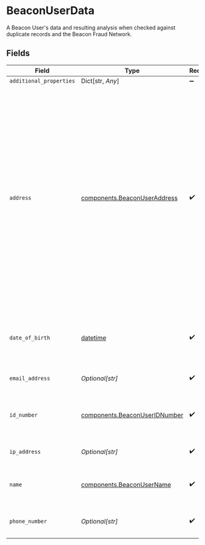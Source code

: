 # BeaconUserData

A Beacon User's data and resulting analysis when checked against duplicate records and the Beacon Fraud Network.


## Fields

| Field                                                                                                                                                                                                                                            | Type                                                                                                                                                                                                                                             | Required                                                                                                                                                                                                                                         | Description                                                                                                                                                                                                                                      | Example                                                                                                                                                                                                                                          |
| ------------------------------------------------------------------------------------------------------------------------------------------------------------------------------------------------------------------------------------------------ | ------------------------------------------------------------------------------------------------------------------------------------------------------------------------------------------------------------------------------------------------ | ------------------------------------------------------------------------------------------------------------------------------------------------------------------------------------------------------------------------------------------------ | ------------------------------------------------------------------------------------------------------------------------------------------------------------------------------------------------------------------------------------------------ | ------------------------------------------------------------------------------------------------------------------------------------------------------------------------------------------------------------------------------------------------ |
| `additional_properties`                                                                                                                                                                                                                          | Dict[str, *Any*]                                                                                                                                                                                                                                 | :heavy_minus_sign:                                                                                                                                                                                                                               | N/A                                                                                                                                                                                                                                              |                                                                                                                                                                                                                                                  |
| `address`                                                                                                                                                                                                                                        | [components.BeaconUserAddress](../../models/components/beaconuseraddress.md)                                                                                                                                                                     | :heavy_check_mark:                                                                                                                                                                                                                               | Even if an address has been collected, some fields may be null depending on the region's addressing system. For example:<br/><br/><br/>Addresses from the United Kingdom will not include a region<br/><br/><br/>Addresses from Hong Kong will not include a postal code |                                                                                                                                                                                                                                                  |
| `date_of_birth`                                                                                                                                                                                                                                  | [datetime](https://docs.python.org/3/library/datetime.html#datetime-objects)                                                                                                                                                                     | :heavy_check_mark:                                                                                                                                                                                                                               | A date in the format YYYY-MM-DD (RFC 3339 Section 5.6).                                                                                                                                                                                          | 1990-05-29                                                                                                                                                                                                                                       |
| `email_address`                                                                                                                                                                                                                                  | *Optional[str]*                                                                                                                                                                                                                                  | :heavy_check_mark:                                                                                                                                                                                                                               | A valid email address.                                                                                                                                                                                                                           | user@example.com                                                                                                                                                                                                                                 |
| `id_number`                                                                                                                                                                                                                                      | [components.BeaconUserIDNumber](../../models/components/beaconuseridnumber.md)                                                                                                                                                                   | :heavy_check_mark:                                                                                                                                                                                                                               | The ID number associated with a Beacon User.                                                                                                                                                                                                     |                                                                                                                                                                                                                                                  |
| `ip_address`                                                                                                                                                                                                                                     | *Optional[str]*                                                                                                                                                                                                                                  | :heavy_check_mark:                                                                                                                                                                                                                               | An IPv4 or IPV6 address.                                                                                                                                                                                                                         | 192.0.2.42                                                                                                                                                                                                                                       |
| `name`                                                                                                                                                                                                                                           | [components.BeaconUserName](../../models/components/beaconusername.md)                                                                                                                                                                           | :heavy_check_mark:                                                                                                                                                                                                                               | The full name for a given Beacon User.                                                                                                                                                                                                           |                                                                                                                                                                                                                                                  |
| `phone_number`                                                                                                                                                                                                                                   | *Optional[str]*                                                                                                                                                                                                                                  | :heavy_check_mark:                                                                                                                                                                                                                               | A phone number in E.164 format.                                                                                                                                                                                                                  | +19876543212                                                                                                                                                                                                                                     |
